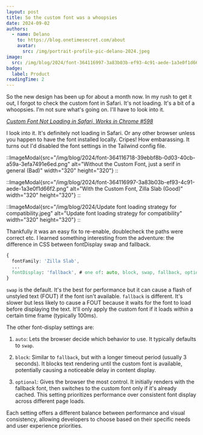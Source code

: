 ```yaml
---
layout: post
title: So the custom font was a whoopsies
date: 2024-09-02
authors:
  - name: Delano
    to: https://blog.onetimesecret.com/about
    avatar:
      src: /img/portrait-profile-pic-delano-2024.jpeg
image:
  src: /img/blog/2024/font-364116997-3a83b03b-ef93-4c91-aede-1a3e0f1d66f2.png
badge:
  label: Product
readingTime: 2
---
```


So the new design has been up for about a month now. In my rush to get it out, I forgot to check the custom font in Safari. It's not loading. It's a bit of a whoopsies. I'm not sure what's going on. I'll have to look into it.

_[Custom Font Not Loading in Safari, Works in Chrome #598](https://github.com/onetimesecret/onetimesecret/issues/598)_


I look into it. It's definitely not loading in Safari. Or any other browser unless you happen to have the font installed locally. Cripes! How embarassing. It turns out I'd disabled the font settings in the Tailwind config file.


::ImageModal{src="/img/blog/2024/font-364116718-39ebbf8b-0d03-40cb-a59a-3efa7491e6ed.png" alt="Without the Custom Font, just a serif in general (Bad)" width="320" height="320"}
::

::ImageModal{src="/img/blog/2024/font-364116997-3a83b03b-ef93-4c91-aede-1a3e0f1d66f2.png" alt="With the Custom Font, Zilla Slab (Good)" width="320" height="320"}
::


::ImageModal{src="/img/blog/2024/Update font loading strategy for compatibility.jpeg" alt="Update font loading strategy for compatibility" width="320" height="320"}
::

Thankfully it was an easy fix to re-enable, doublecheck the paths were correct etc. I learned something interesting from the adventure: the difference in CSS between fontDisplay swap and fallback.

```css
{
  fontFamily: 'Zilla Slab',
  ...
  fontDisplay: 'fallback', # one of: auto, block, swap, fallback, optional
}
```

`swap` is the default. It's the best for performance but it can cause a flash of unstyled text (FOUT) if the font isn't available. `fallback` is different. It's slower but less likely to cause a FOUT because it waits for the font to load before displaying the text. It'll only apply the custom font if it loads within a certain time frame (typically 100ms).

The other font-display settings are:

1. `auto`: Lets the browser decide which behavior to use. It typically defaults to `swap`.

2. `block`: Similar to `fallback`, but with a longer timeout period (usually 3 seconds). It blocks text rendering until the custom font is available, potentially causing a noticeable delay in content display.

3. `optional`: Gives the browser the most control. It initially renders with the fallback font, then switches to the custom font only if it's already cached. This setting prioritizes performance over consistent font display across different page loads.

Each setting offers a different balance between performance and visual consistency, allowing developers to choose based on their specific needs and user experience priorities.
